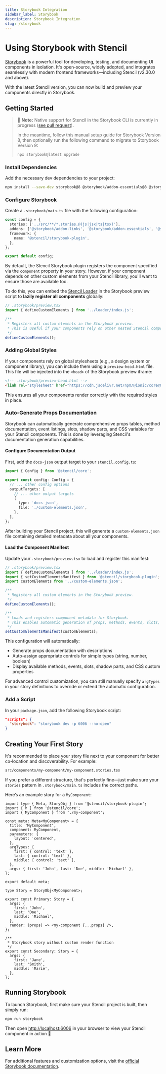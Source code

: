 ```yaml
---
title: Storybook Integration
sidebar_label: Storybook
description: Storybook Integration
slug: /storybook
---
```


# Using Storybook with Stencil

[Storybook](https://storybook.js.org/) is a powerful tool for developing, testing, and documenting UI components in isolation. It's open-source, widely adopted, and integrates seamlessly with modern frontend frameworks—including Stencil (v2.30.0 and above).

With the latest Stencil version, you can now build and preview your components directly in Storybook.

## Getting Started

> 🔧 **Note:** Native support for Stencil in the Storybook CLI is currently in progress ([see pull request](https://github.com/storybookjs/storybook/pull/31205)).
>
> In the meantime, follow this manual setup guide for Storybook Version 8, then optionally run the following command to migrate to Storybook Version 9:
>
> ```sh
> npx storybook@latest upgrade
> ```

### Install Dependencies

Add the necessary dev dependencies to your project:

```sh
npm install --save-dev storybook@8 @storybook/addon-essentials@8 @storybook/addon-links@8 @storybook/addon-interactions@8 @stencil/core@latest @stencil/storybook-plugin
```

### Configure Storybook

Create a `.storybook/main.ts` file with the following configuration:

```ts
const config = {
  stories: ['../src/**/*.stories.@(js|jsx|ts|tsx)'],
  addons: ['@storybook/addon-links', '@storybook/addon-essentials', '@storybook/addon-interactions'],
  framework: {
    name: '@stencil/storybook-plugin',
  },
};

export default config;
```

By default, the Stencil Storybook plugin registers the component specified via the `component` property in your story. However, if your component depends on other custom elements from your Stencil library, you'll want to ensure those are available too.

To do this, you can embed the [Stencil Loader](/docs/next/distribution#loader) in the Storybook preview script to **lazily register all components** globally:

```ts
// .storybook/preview.tsx
import { defineCustomElements } from '../loader/index.js';

/**
 * Registers all custom elements in the Storybook preview.
 * This is useful if your components rely on other nested Stencil components.
 */
defineCustomElements();
```

### Adding Global Styles

If your components rely on global stylesheets (e.g., a design system or component library), you can include them using a `preview-head.html` file. This file will be injected into the `<head>` of the Storybook preview iframe:

```html
<!-- .storybook/preview-head.html -->
<link rel="stylesheet" href="https://cdn.jsdelivr.net/npm/@ionic/core@8/css/ionic.bundle.css" />
```

This ensures all your components render correctly with the required styles in place.

### Auto-Generate Props Documentation

Storybook can automatically generate comprehensive props tables, method documentation, event listings, slots, shadow parts, and CSS variables for your Stencil components. This is done by leveraging Stencil's documentation generation capabilities.

#### Configure Documentation Output

First, add the `docs-json` output target to your `stencil.config.ts`:

```ts
import { Config } from '@stencil/core';

export const config: Config = {
  // ... other config options
  outputTargets: [
    // ... other output targets
    {
      type: 'docs-json',
      file: './custom-elements.json',
    },
  ],
};
```

After building your Stencil project, this will generate a `custom-elements.json` file containing detailed metadata about all your components.

#### Load the Component Manifest

Update your `.storybook/preview.tsx` to load and register this manifest:

```ts
// .storybook/preview.tsx
import { defineCustomElements } from '../loader/index.js';
import { setCustomElementsManifest } from '@stencil/storybook-plugin';
import customElements from '../custom-elements.json';

/**
 * Registers all custom elements in the Storybook preview.
 */
defineCustomElements();

/**
 * Loads and registers component metadata for Storybook.
 * This enables automatic generation of props, methods, events, slots, shadow parts, and CSS variables tables.
 */
setCustomElementsManifest(customElements);
```

This configuration will automatically:

- Generate props documentation with descriptions
- Auto-assign appropriate controls for simple types (string, number, boolean)
- Display available methods, events, slots, shadow parts, and CSS custom properties

For advanced control customization, you can still manually specify `argTypes` in your story definitions to override or extend the automatic configuration.

### Add a Script

In your `package.json`, add the following Storybook script:

```json
"scripts": {
  "storybook": "storybook dev -p 6006 --no-open"
}
```

## Creating Your First Story

It's recommended to place your story file next to your component for better co-location and discoverability. For example:

```bash
src/components/my-component/my-component.stories.tsx
```

If you prefer a different structure, that's perfectly fine—just make sure your `stories` pattern in `.storybook/main.ts` includes the correct paths.

Here’s an example story for a `MyComponent`:

```tsx
import type { Meta, StoryObj } from '@stencil/storybook-plugin';
import { h } from '@stencil/core';
import { MyComponent } from './my-component';

const meta: Meta<MyComponent> = {
  title: 'MyComponent',
  component: MyComponent,
  parameters: {
    layout: 'centered',
  },
  argTypes: {
    first: { control: 'text' },
    last: { control: 'text' },
    middle: { control: 'text' },
  },
  args: { first: 'John', last: 'Doe', middle: 'Michael' },
};

export default meta;

type Story = StoryObj<MyComponent>;

export const Primary: Story = {
  args: {
    first: 'John',
    last: 'Doe',
    middle: 'Michael',
  },
  render: (props) => <my-component {...props} />,
};

/**
 * Storybook story without custom render function
 */
export const Secondary: Story = {
  args: {
    first: 'Jane',
    last: 'Smith',
    middle: 'Marie',
  },
};
```

## Running Storybook

To launch Storybook, first make sure your Stencil project is built, then simply run:

```sh
npm run storybook
```

Then open [http://localhost:6006](http://localhost:6006) in your browser to view your Stencil component in action 🎉

## Learn More

For additional features and customization options, visit the [official Storybook documentation](https://storybook.js.org/docs).
